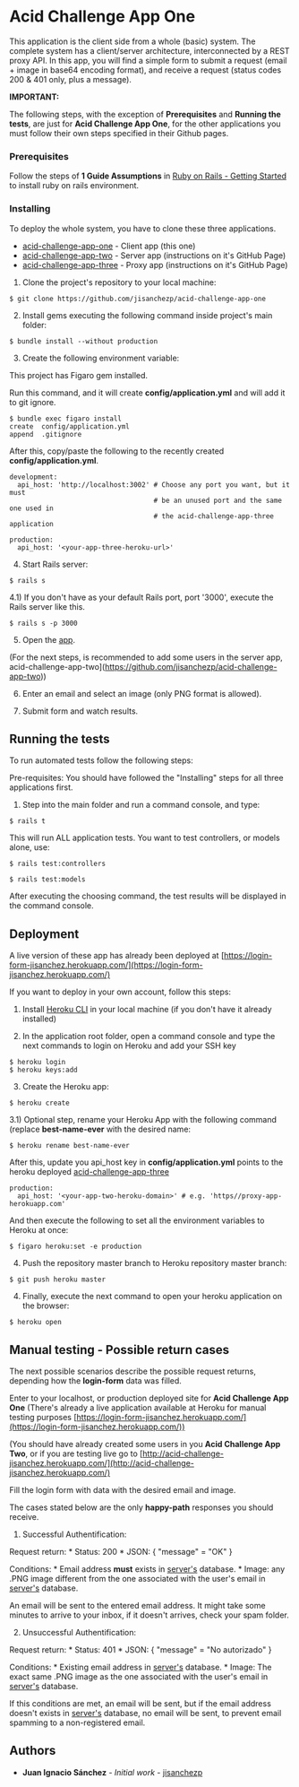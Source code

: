 # Acid Challenge App One

This application is the client side from a whole (basic) system. The complete
system has a client/server architecture, interconnected by a REST proxy API.
In this app, you will find a simple form to submit a request (email + image in
base64 encoding format), and receive a request (status codes 200 & 401 only,
plus a message).

**IMPORTANT:**

The following steps, with the exception of **Prerequisites** and
**Running the tests**, are just for **Acid Challenge App One**, for the other
applications you must follow their own steps specified in their Github pages.

### Prerequisites

Follow the steps of **1 Guide Assumptions** in [Ruby on Rails - Getting Started](http://guides.rubyonrails.org/getting_started.html) to install ruby on rails environment.

### Installing

To deploy the whole system, you have to clone these three applications.

* [acid-challenge-app-one](https://github.com/jisanchezp/acid-challenge-app-one) - Client app (this one)
* [acid-challenge-app-two](https://github.com/jisanchezp/acid-challenge-app-two) - Server app (instructions on it's GitHub Page)
* [acid-challenge-app-three](https://github.com/jisanchezp/acid-challenge-app-three) - Proxy app (instructions on it's GitHub Page)

1) Clone the project's repository to your local machine:

```
$ git clone https://github.com/jisanchezp/acid-challenge-app-one
```

2) Install gems executing the following command inside project's main folder:

```
$ bundle install --without production
```

3) Create the following environment variable:

This project has Figaro gem installed.

Run this command, and it will create **config/application.yml** and will add it to git ignore.

```
$ bundle exec figaro install
create  config/application.yml
append  .gitignore
```

After this, copy/paste the following to the recently created **config/application.yml**.

```
development:
  api_host: 'http://localhost:3002' # Choose any port you want, but it must
                                    # be an unused port and the same one used in
                                    # the acid-challenge-app-three application

production:
  api_host: '<your-app-three-heroku-url>'
```

4) Start Rails server:

```
$ rails s
```

4.1) If you don't have as your default Rails port, port '3000', execute the
Rails server like this.

```
$ rails s -p 3000
```

5) Open the [app](http://localhost:3000).

(For the next steps, is recommended to add some users in the server app,
acid-challenge-app-two](https://github.com/jisanchezp/acid-challenge-app-two))

6) Enter an email and select an image (only PNG format is allowed).

7) Submit form and watch results.

## Running the tests

To run automated tests follow the following steps:

Pre-requisites: You should have followed the "Installing" steps for all three applications first.

1) Step into the main folder and run a command console, and type:

```
$ rails t
```

This will run ALL application tests. You want to test controllers, or models alone, use:

```
$ rails test:controllers
```

```
$ rails test:models
```

After executing the choosing command, the test results will be displayed in the command console.

## Deployment

A live version of these app has already been deployed at [https://login-form-jisanchez.herokuapp.com/](https://login-form-jisanchez.herokuapp.com/)

If you want to deploy in your own account, follow this steps:

1) Install [Heroku CLI](https://devcenter.heroku.com/articles/heroku-cli) in your local machine (if you don't have it already installed)

2) In the application root folder, open a command console and type the next commands to login on Heroku and add your SSH key

```
$ heroku login
$ heroku keys:add
```

3) Create the Heroku app:

```
$ heroku create
```

3.1) Optional step, rename your Heroku App with the following command (replace **best-name-ever** with the desired name:

```
$ heroku rename best-name-ever
```

After this, update you api_host key in **config/application.yml** points to the heroku deployed [acid-challenge-app-three](https://github.com/jisanchezp/acid-challenge-app-three)

```
production:
  api_host: '<your-app-two-heroku-domain>' # e.g. 'https//proxy-app-herokuapp.com'
```

And then execute the following to set all the environment variables to Heroku at once:

```
$ figaro heroku:set -e production
```

4) Push the repository master branch to Heroku repository master branch:

```
$ git push heroku master
```

4) Finally, execute the next command to open your heroku application on the browser:

```
$ heroku open
```

## Manual testing - Possible return cases

The next possible scenarios describe the possible request returns, depending how the **login-form** data was filled.

Enter to your localhost, or production deployed site for **Acid Challenge App One** (There's already a live application available at Heroku for manual testing purposes [https://login-form-jisanchez.herokuapp.com/](https://login-form-jisanchez.herokuapp.com/))

(You should have already created some users in you **Acid Challenge App Two**, or if you are testing live go to [http://acid-challenge-jisanchez.herokuapp.com/](http://acid-challenge-jisanchez.herokuapp.com/)

Fill the login form with data with the desired email and image.

The cases stated below are the only **happy-path** responses you should receive.

1) Successful Authentification:

  Request return:
    * Status: 200
    * JSON: { "message" = "OK" }

  Conditions:
    * Email address **must** exists in [server's](https://github.com/jisanchezp/acid-challenge-app-two) database.
    * Image: any .PNG image different from the one associated with the user's email in [server's](https://github.com/jisanchezp/acid-challenge-app-two) database.

  An email will be sent to the entered email address. It might take some minutes to arrive to your inbox, if it doesn't arrives, check your spam folder.

2) Unsuccessful Authentification:

  Request return:
    * Status: 401
    * JSON: { "message" = "No autorizado" }

  Conditions:
    * Existing email address in [server's](https://github.com/jisanchezp/acid-challenge-app-two) database.
    * Image: The exact same .PNG image as the one associated with the user's email in [server's](https://github.com/jisanchezp/acid-challenge-app-two) database.

  If this conditions are met, an email will be sent, but if the email address doesn't exists in [server's](https://github.com/jisanchezp/acid-challenge-app-two) database, no email will be sent, to prevent email spamming to a non-registered email.

## Authors

* **Juan Ignacio Sánchez** - *Initial work* - [jisanchezp](https://github.com/jisanchezp)
